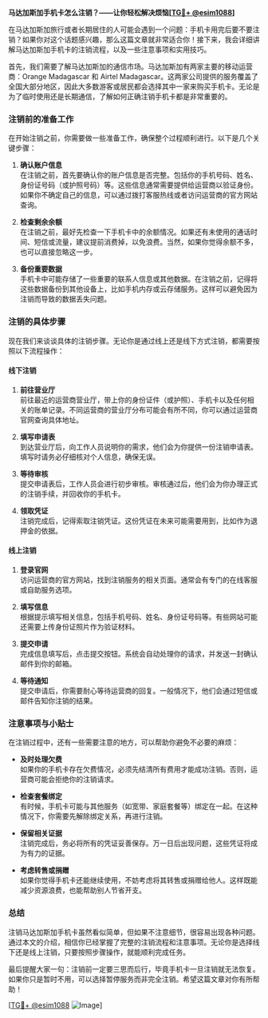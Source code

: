 **马达加斯加手机卡怎么注销？——让你轻松解决烦恼[[TG💪+ @esim1088](https://t.me/s/esim1088)]**

在马达加斯加旅行或者长期居住的人可能会遇到一个问题：手机卡用完后要不要注销？如果你对这个话题感兴趣，那么这篇文章就非常适合你！接下来，我会详细讲解马达加斯加手机卡的注销流程，以及一些注意事项和实用技巧。

首先，我们需要了解马达加斯加的通信市场。马达加斯加有两家主要的移动运营商：Orange Madagascar 和 Airtel Madagascar。这两家公司提供的服务覆盖了全国大部分地区，因此大多数游客或居民都会选择其中一家来购买手机卡。无论是为了临时使用还是长期通信，了解如何正确注销手机卡都是非常重要的。

### 注销前的准备工作

在开始注销之前，你需要做一些准备工作，确保整个过程顺利进行。以下是几个关键步骤：

1. **确认账户信息**  
   在注销之前，首先要确认你的账户信息是否完整。包括你的手机号码、姓名、身份证号码（或护照号码）等。这些信息通常需要提供给运营商以验证身份。如果你不确定自己的信息，可以通过拨打客服热线或者访问运营商的官方网站查询。

2. **检查剩余余额**  
   在注销之前，最好先检查一下手机卡中的余额情况。如果还有未使用的通话时间、短信或流量，建议提前消费掉，以免浪费。当然，如果你觉得余额不多，也可以直接忽略这一步。

3. **备份重要数据**  
   手机卡中可能存储了一些重要的联系人信息或其他数据。在注销之前，记得将这些数据备份到其他设备上，比如手机内存或云存储服务。这样可以避免因为注销而导致的数据丢失问题。

### 注销的具体步骤

现在我们来谈谈具体的注销步骤。无论你是通过线上还是线下方式注销，都需要按照以下流程操作：

#### 线下注销

1. **前往营业厅**  
   前往最近的运营商营业厅，带上你的身份证件（或护照）、手机卡以及任何相关的账单记录。不同运营商的营业厅分布可能会有所不同，你可以通过运营商官网查询具体地址。

2. **填写申请表**  
   到达营业厅后，向工作人员说明你的需求，他们会为你提供一份注销申请表。填写时请务必仔细核对个人信息，确保无误。

3. **等待审核**  
   提交申请表后，工作人员会进行初步审核。审核通过后，他们会为你办理正式的注销手续，并回收你的手机卡。

4. **领取凭证**  
   注销完成后，记得索取注销凭证。这份凭证在未来可能需要用到，比如作为退押金的依据。

#### 线上注销

1. **登录官网**  
   访问运营商的官方网站，找到注销服务的相关页面。通常会有专门的在线客服或自助服务选项。

2. **填写信息**  
   根据提示填写相关信息，包括手机号码、姓名、身份证号码等。有些网站可能还需要上传身份证照片作为验证材料。

3. **提交申请**  
   完成信息填写后，点击提交按钮。系统会自动处理你的请求，并发送一封确认邮件到你的邮箱。

4. **等待通知**  
   提交申请后，你需要耐心等待运营商的回复。一般情况下，他们会通过短信或邮件告知你注销的结果。

### 注意事项与小贴士

在注销过程中，还有一些需要注意的地方，可以帮助你避免不必要的麻烦：

- **及时处理欠费**  
  如果你的手机卡存在欠费情况，必须先结清所有费用才能成功注销。否则，运营商可能会拒绝你的注销请求。

- **检查套餐绑定**  
  有时候，手机卡可能与其他服务（如宽带、家庭套餐等）绑定在一起。在这种情况下，你需要先解除绑定关系，再进行注销。

- **保留相关证据**  
  注销完成后，务必将所有的凭证妥善保存。万一日后出现问题，这些凭证将成为有力的证据。

- **考虑转售或捐赠**  
  如果你觉得手机卡还能继续使用，不妨考虑将其转售或捐赠给他人。这样既能减少资源浪费，也能帮助别人节省开支。

### 总结

注销马达加斯加手机卡虽然看似简单，但如果不注意细节，很容易出现各种问题。通过本文的介绍，相信你已经掌握了完整的注销流程和注意事项。无论你是选择线下还是线上注销，只要按照步骤操作，就能顺利完成任务。

最后提醒大家一句：注销前一定要三思而后行，毕竟手机卡一旦注销就无法恢复。如果你只是暂时不用，可以选择暂停服务而非完全注销。希望这篇文章对你有所帮助！

[[TG💪+ @esim1088](https://t.me/s/esim1088) ![Image](https://i.postimg.cc/4NQfJmqS/Snipaste-2025-05-13-00-14-12.png)]